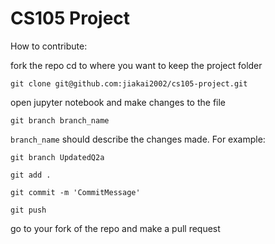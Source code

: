# CS105 Project
How to contribute:

fork the repo
cd to where you want to keep the project folder
```
git clone git@github.com:jiakai2002/cs105-project.git
```
open jupyter notebook and make changes to the file 
```
git branch branch_name
```
```branch_name``` should describe the changes made.
For example:
```
git branch UpdatedQ2a
```
```
git add .
```
```
git commit -m 'CommitMessage'
```  
```
git push
```   
go to your fork of the repo and make a pull request

